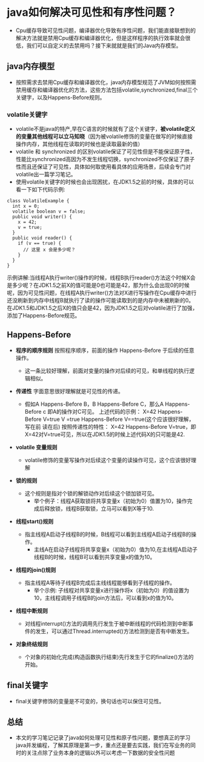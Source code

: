 # java如何解决可见性和有序性问题？

- Cpu缓存导致可见性问题，编译器优化导致有序性问题，我们能直接联想到的解决方法就是禁用Cpu缓存和编译器优化，但是这样程序的执行效率就会很低，我们可以自定义的去禁用吗？接下来就就是我们的Java内存模型。

## java内存模型
- 按照需求去禁用Cpu缓存和编译器优化，java内存模型规范了JVM如何按照需禁用缓存和编译器优化的方法，这些方法包括volatile,synchronized,final三个关键字，以及Happens-Before规则。

### volatile关键字
- volatile不是java的特产,早在C语言的时候就有了这个关键字，**被volatile定义的变量其他线程可以立马知晓**（因为被volatile修饰的变量在做写的时候直接操作内存，其他线程在读取的时候也是读取最新的值）
- volatile 和 synchronized 的区别volatile保证了可见性但是不能保证原子性，性能比synchronized高因为不发生线程切换，synchronized不仅保证了原子性而且还保证了可见性，具体如何取使用看具体的应用场景，后续会专门对volatile出一篇学习笔记。
- 使用volatile关键字的时候也会出现困扰，在JDK1.5之前的时候，具体的可以看一下如下代码示例:

```
class VolatileExample {
  int x = 0;
  volatile boolean v = false;
  public void writer() {
    x = 42;
    v = true;
  }
  public void reader() {
    if (v == true) {
      // 这里 x 会是多少呢？
    }
  }
}
```
示例讲解:当线程A执行writer()操作的时候，线程B执行reader()方法这个时候X会是多少呢？在JDK1.5之前X的值可能是0也可能是42，那为什么会出现0的时候呢，因为可见性问题，在线程A执行writer()方法对X进行写操作在Cpu缓存中进行还没刷新到内存中线程B就执行了读的操作可能读取到的是内存中未被刷新的0。
在JDK1.5和JDK1.5之后X的值只会是42，因为JDK1.5之后对volatile进行了加强，添加了Happens-Before规范。

## Happens-Before
- **程序的顺序规则** 按照程序顺序，前面的操作 Happens-Before 于后续的任意操作。
    - 这一条比较好理解，前面对变量的操作对后续的可见，和单线程的执行逻辑相似。
    
- **传递性** 字面意思很好理解就是可见性的传递。
    - 假如A Happens-Before B，B Happens-Before C，那么A Happens-Before c 即A的操作对C可见。
上述代码的示例：
X=42 Happens-Before V=true
V =true Happens-Before V==true(这个应该很好理解，写在前 读在后)
按照传递性的特性： X=42 Happens-Before V=true，即X=42对V=true可见，所以在JDK1.5的时候上述代码X的只可能是42.

- **volatile 变量规则**
    - volatile修饰的变量写操作对后续这个变量的读操作可见，这个应该很好理解
    
- **锁的规则**
    - 这个规则是指对个锁的解锁动作对后续这个锁加锁可见。
        - 举个例子：线程A获取锁将共享变量x（初始为0）值置为10，操作完成后释放锁，线程B获取锁，立马可以看到X等于10.

- **线程start()规则**
    - 指主线程A启动子线程B的时候，B线程可以看到主线程A启动子线程B的操作。
        - 主线A在启动子线程将共享变量x（初始为0）值为10,在主线程A启动子线程B的时候，线程B可以看到共享变量x的值为10。

- **线程的join()规则**
    - 指主线程A等待子线程B完成后主线线程能够看到子线程的操作。
        - 举个示例: 子线程对共享变量x进行操作将x（初始为0）的值设置为10，主线程调用子线程B的join方法后，可以看到x的值为10。

- **线程中断规则**
    - 对线程interrupt()方法的调用先行发生于被中断线程的代码检测到中断事件的发生，可以通过Thread.interrupted()方法检测到是否有中断发生。
- **对象终结规则**
    - 个对象的初始化完成(构造函数执行结束)先行发生于它的finalize()方法的开始。
    
## final关键字
- final关键字修饰的变量是不可变的，换句话也可以保住可见性。

## 总结
- 本文的学习笔记记录了java如何处理可见性和原子性问题，要想真正的学习java并发编程，了解其原理是第一步，重点还是要去实践，我们在写业务的同时的关注点除了业务本身的逻辑以外可以考虑一下数据的安全性问题


        
